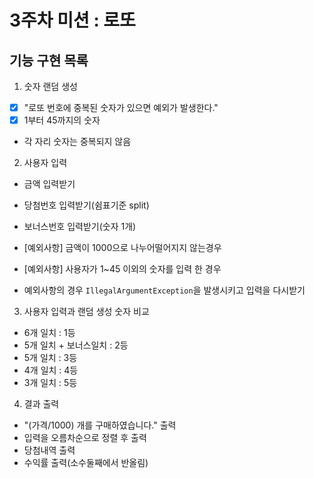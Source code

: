 # 3주차 미션 : 로또

## 기능 구현 목록

1. 숫자 랜덤 생성
- [X] "로또 번호에 중복된 숫자가 있으면 예외가 발생한다." 
- [X] 1부터 45까지의 숫자
- 각 자리 숫자는 중복되지 않음


2. 사용자 입력
- 금액 입력받기
- 당첨번호 입력받기(쉼표기준 split)
- 보너스번호 입력받기(숫자 1개)
- [예외사항] 금액이 1000으로 나누어떨어지지 않는경우
- [예외사항] 사용자가 1~45 이외의 숫자를 입력 한 경우

- 예외사항의 경우 `IllegalArgumentException`을 발생시키고 입력을 다시받기

3. 사용자 입력과 랜덤 생성 숫자 비교

- 6개 일치 : 1등
- 5개 일치 + 보너스일치 : 2등
- 5개 일치 : 3등
- 4개 일치 : 4등
- 3개 일치 : 5등

4. 결과 출력

- "(가격/1000) 개를 구매하였습니다." 출력
- 입력을 오름차순으로 정렬 후 출력
- 당첨내역 출력
- 수익률 출력(소수둘째에서 반올림)

